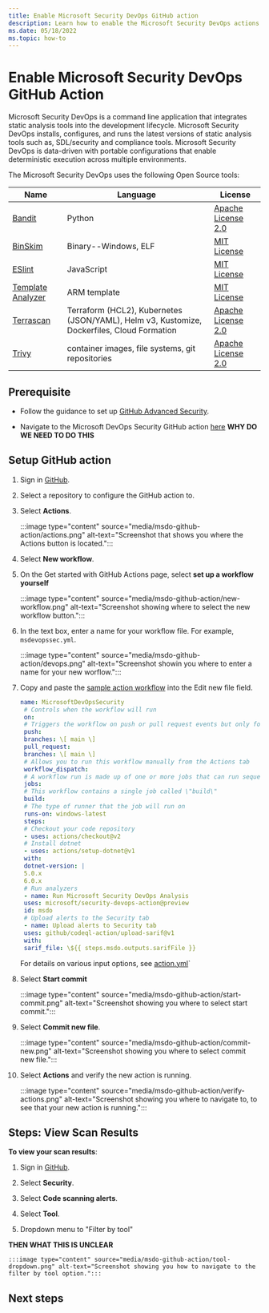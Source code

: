 ```yaml
---
title: Enable Microsoft Security DevOps GitHub action
description: Learn how to enable the Microsoft Security DevOps actions.
ms.date: 05/18/2022
ms.topic: how-to
---
```


# Enable Microsoft Security DevOps GitHub Action

Microsoft Security DevOps is a command line application that integrates static analysis tools into the development lifecycle. Microsoft Security DevOps installs, configures, and runs the latest versions of static analysis tools such as, SDL/security and compliance tools. Microsoft Security DevOps is data-driven with portable configurations that enable deterministic execution across multiple environments.

The Microsoft Security DevOps uses the following Open Source tools:

| Name | Language | License |
|--|--|--|
| [Bandit](https://github.com/PyCQA/bandit) | Python | [Apache License 2.0](https://github.com/PyCQA/bandit/blob/master/LICENSE) |
| [BinSkim](https://github.com/Microsoft/binskim) | Binary--Windows, ELF | [MIT License](https://github.com/microsoft/binskim/blob/main/LICENSE) |
| [ESlint](https://github.com/eslint/eslint) | JavaScript | [MIT License](https://github.com/eslint/eslint/blob/main/LICENSE) |
| [Template Analyzer](https://github.com/Azure/template-analyzer) | ARM template | [MIT License](https://github.com/Azure/template-analyzer/blob/main/LICENSE.txt) |
| [Terrascan](https://github.com/accurics/terrascan) | Terraform (HCL2), Kubernetes (JSON/YAML), Helm v3, Kustomize, Dockerfiles, Cloud Formation | [Apache License 2.0](https://github.com/accurics/terrascan/blob/master/LICENSE) |
| [Trivy](https://github.com/aquasecurity/trivy) | container images, file systems, git repositories | [Apache License 2.0](https://github.com/aquasecurity/trivy/blob/main/LICENSE) |

## Prerequisite

- Follow the guidance to set up [GitHub Advanced Security](https://docs.github.com/en/organizations/keeping-your-organization-secure/managing-security-settings-for-your-organization/managing-security-and-analysis-settings-for-your-organization).

- Navigate to the Microsoft DevOps Security GitHub action [here](https://github.com/marketplace/actions/security-devops-action)
**WHY DO WE NEED TO DO THIS**

## Setup GitHub action

1. Sign in [GitHub](https://www.github.com).

1. Select a repository to configure the GitHub action to.

1. Select **Actions**.

    :::image type="content" source="media/msdo-github-action/actions.png" alt-text="Screenshot that shows you where the Actions button is located.":::

1.  Select **New workflow**.

1.  On the Get started with GitHub Actions page, select **set up a workflow yourself**

    :::image type="content" source="media/msdo-github-action/new-workflow.png" alt-text="Screenshot showing where to select the new workflow button.":::

1.  In the text box, enter a name for your workflow file. For example, `msdevopssec.yml`.

    :::image type="content" source="media/msdo-github-action/devops.png" alt-text="Screenshot showin you where to enter a name for your new worflow.":::

1.  Copy and paste the [sample action workflow](https://github.com/microsoft/security-devops-action/blob/main/.github/workflows/sample-workflow-windows-latest.yml) into the Edit new file field.

    ```yml
    name: MicrosoftDevOpsSecurity
     # Controls when the workflow will run
     on:
     # Triggers the workflow on push or pull request events but only for the main branch                                                       
     push:
     branches: \[ main \]
     pull_request:
     branches: \[ main \]
     # Allows you to run this workflow manually from the Actions tab
     workflow_dispatch:
     # A workflow run is made up of one or more jobs that can run sequentially or in parallel
     jobs:
     # This workflow contains a single job called \"build\"
     build:
     # The type of runner that the job will run on
     runs-on: windows-latest
     steps:
     # Checkout your code repository
     - uses: actions/checkout@v2
     # Install dotnet
     - uses: actions/setup-dotnet@v1
     with:
     dotnet-version: |
     5.0.x
     6.0.x
     # Run analyzers
     - name: Run Microsoft Security DevOps Analysis
     uses: microsoft/security-devops-action@preview
     id: msdo
     # Upload alerts to the Security tab
     - name: Upload alerts to Security tab
     uses: github/codeql-action/upload-sarif@v1
     with:
     sarif_file: \${{ steps.msdo.outputs.sarifFile }}
    ``` 
    For details on various input options, see [action.yml](https://github.com/microsoft/security-devops-action/blob/main/action.yml)`                    

1.  Select **Start commit**

    :::image type="content" source="media/msdo-github-action/start-commit.png" alt-text="Screenshot showing you where to select start commit.":::

1.  Select **Commit new file**.

    :::image type="content" source="media/msdo-github-action/commit-new.png" alt-text="Screenshot showing you where to select commit new file.":::

1. Select **Actions** and  verify the new action is running.

    :::image type="content" source="media/msdo-github-action/verify-actions.png" alt-text="Screenshot showing you where to navigate to, to see that your new action is running.":::

## Steps: View Scan Results

**To view your scan results**:

1. Sign in [GitHub](https://www.github.com).

1. Select **Security**.

1. Select **Code scanning alerts**.

1. Select **Tool**. 

1. Dropdown menu to "Filter by tool"

**THEN WHAT THIS IS UNCLEAR**

    :::image type="content" source="media/msdo-github-action/tool-dropdown.png" alt-text="Screenshot showing you how to navigate to the filter by tool option.":::

## Next steps
